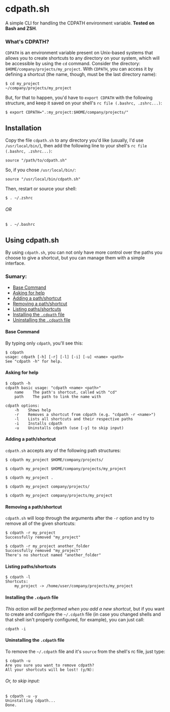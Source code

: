 # cdpath.sh

A simple CLI for handling the CDPATH environment variable.
**Tested on Bash and ZSH**.

### What's CDPATH?

`CDPATH` is an environment variable present on Unix-based systems that allows you to create shortcuts to any directory on your system, which will be accessible by using the `cd` command. Consider the directory: `$HOME/company/projects/my_project`. With `CDPATH`,
you can access it by defining a shortcut (the name, though, must be the last directory name):
```shell
$ cd my_project
~/company/projects/my_project
```
But, for that to happen, you'd have to `export CDPATH` with the following structure, and keep it saved on your shell's `rc file (.bashrc, .zshrc...)`:
```shell
$ export CDPATH=".:my_project:$HOME/company/projects/"
```
## Installation

Copy the file `cdpath.sh` to any directory you'd like (usually, I'd use `/usr/local/bin/`), then add the following line to your shell's `rc file (.bashrc, .zshrc...)`:
```shell
source "/path/to/cdpath.sh"
```
So, if you chose `/usr/local/bin/`:
```shell
source "/usr/local/bin/cdpath.sh"
```
Then, restart or source your shell:
```shell
$ . ~/.zshrc
```
###### OR
```shell
$ . ~/.bashrc
```

## Using cdpath.sh

By using `cdpath.sh`, you can not only have more control over the paths you choose to give a shortcut, but you can manage them with a simple interface.

### Sumary:

  - [Base Command](#base-command)
  - [Asking for help](#asking-for-help)
  - [Adding a path/shortcut](#adding-a-pathshortcut)
  - [Removing a path/shortcut](#removing-a-pathshortcut)
  - [Listing paths/shortcuts](#listing-pathsshortcuts)
  - [Installing the `.cdpath` file](#installing-the-cdpath-file)
  - [Uninstalling the `.cdpath` file](#uninstalling-the-cdpath-file)

#### Base Command

By typing only `cdpath`, you'll see this:
```shell
$ cdpath
usage: cdpath [-h] [-r] [-l] [-i] [-u] <name> <path>
See "cdpath -h" for help.
```

#### Asking for help

```shell
$ cdpath -h
cdpath basic usage: "cdpath <name> <path>"
    name    The path's shortcut, called with "cd"
    path    The path to link the name with

cdpath options:
    -h    Shows help
    -r    Removes a shortcut from cdpath (e.g. "cdpath -r <name>")
    -l    Lists all shortcuts and their respective paths
    -i    Installs cdpath
    -u    Uninstalls cdpath (use [-y] to skip input)
```

#### Adding a path/shortcut

`cdpath.sh` accepts any of the following path structures:
```shell
$ cdpath my_project $HOME/company/projects/
```

```shell
$ cdpath my_project $HOME/company/projects/my_project
```
```shell
$ cdpath my_project .
```

```shell
$ cdpath my_project company/projects/
```

```shell
$ cdpath my_project company/projects/my_project
```

#### Removing a path/shortcut

`cdpath.sh` will loop through the arguments after the `-r` option and try to remove all of the given shortcuts:
```shell
$ cdpath -r my_project
Successfully removed "my_project"
```

```shell
$ cdpath -r my_project another_folder
Successfully removed "my_project"
There's no shortcut named "another_folder"
```

#### Listing paths/shortcuts

```shell
$ cdpath -l
Shortcuts:
    my_project -> /home/user/company/projects/my_project
```

#### Installing the `.cdpath` file

*This action will be performed when you add a new shortcut*, but if you want to create and configure the `~/.cdpath` file (in case you changed shells and that shell isn't properly configured, for example), you can just call:
```shell
cdpath -i
```

#### Uninstalling the `.cdpath` file

To remove the `~/.cdpath` file and it's `source` from the shell's rc file, just type:
```shell
$ cdpath -u
Are you sure you want to remove cdpath?
All your shortcuts will be lost! (y/N): 
```
###### Or, to skip input:
```shell
$ cdpath -u -y
Uninstalling cdpath...
Done.
```
